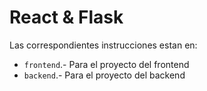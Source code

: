 # React & Flask
Las correspondientes instrucciones estan en:
- `frontend`.- Para el proyecto del frontend
- `backend`.- Para el proyecto del backend